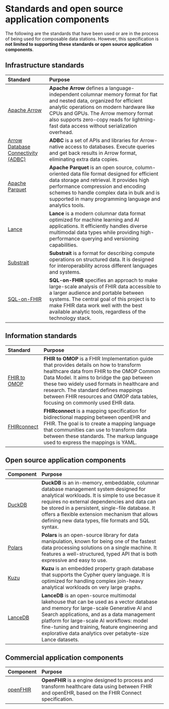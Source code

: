 # Standards and open source application components

The following are the standards that have been used or are in the process of being used for composable data stations. However, this specification is **not limited to supporting these standards or open source application components**.

## Infrastructure standards

**Standard** | **Purpose**
:--|:--
[Apache Arrow](https://arrow.apache.org/) | **Apache Arrow** defines a language-independent columnar memory format for flat and nested data, organized for efficient analytic operations on modern hardware like CPUs and GPUs. The Arrow memory format also supports zero-copy reads for lightning-fast data access without serialization overhead.
[Arrow Database Connectivity (ADBC)](https://arrow.apache.org/adbc/current/index.html) | **ADBC** is a set of APIs and libraries for Arrow-native access to databases. Execute queries and get back results in Arrow format, eliminating extra data copies.
[Apache Parquet](https://parquet.apache.org/) | **Apache Parquet** is an open source, column-oriented data file format designed for efficient data storage and retrieval. It provides high performance compression and encoding schemes to handle complex data in bulk and is supported in many programming language and analytics tools.
[Lance](https://lancedb.github.io/lance/) | **Lance** is a modern columnar data format optimized for machine learning and AI applications. It efficiently handles diverse multimodal data types while providing high-performance querying and versioning capabilities.
[Substrait](https://substrait.io/) | **Substrait** is a format for describing compute operations on structured data. It is designed for interoperability across different languages and systems.
[SQL-on-FHIR](https://build.fhir.org/ig/FHIR/sql-on-fhir-v2/) | **SQL-on-FHIR** specifies an approach to make large-scale analysis of FHIR data accessible to a larger audience and portable between systems. The central goal of this project is to make FHIR data work well with the best available analytic tools, regardless of the technology stack.

## Information standards

**Standard** | **Purpose**
:--|:--
[FHIR to OMOP](https://build.fhir.org/ig/HL7/fhir-omop-ig/)| **FHIR to OMOP** is a FHIR Implementation guide that provides details on how to transform healthcare data from FHIR to the OMOP Common Data Model. It aims to bridge the gap between these two widely used formats in healthcare and research. The standard defines mappings between FHIR resources and OMOP data tables, focusing on commonly used EHR data.
[FHIRconnect](https://sevkohler.github.io/FHIRconnect-spec/build/site/FHIRconnect/v1.0.0/index.html) | **FHIRconnect** is a mapping specification for bidirectional mapping between openEHR and FHIR. The goal is to create a mapping language that communities can use to transform data between these standards. The markup language used to express the mappings is YAML.


## Open source application components

**Component** | **Purpose**
:--|:--
[DuckDB](https://duckdb.org) | **DuckDB** is an in-memory, embeddable, columnar database management system designed for analytical workloads. It is simple to use becasue it requires no external dependencies and data can be stored in a persistent, single-file database. It offers a flexible extension mechanism that allows defining new data types, file formats and SQL syntax.
[Polars](https://pola.rs) | **Polars** is an open-source library for data manipulation, known for being one of the fastest data processing solutions on a single machine. It features a well-structured, typed API that is both expressive and easy to use.
[Kuzu](https://docs.kuzudb.com/) | **Kuzu** is an embedded property graph database that supports the Cypher query language. It is optimized for handling complex join-heavy analytical workloads on very large graphs.
[LanceDB](https://lancedb.com/) | **LanceDB** is an open-source multimodal lakehouse that can be used as a vector database and memory for large-scale Generative AI and Search applications, and as a data management platform for large-scale AI workflows: model fine-tuning and training, feature engineering and explorative data analytics over petabyte-size Lance datasets.



## Commercial application components

**Component** | **Purpose**
:--|:--
[openFHIR](https://open-fhir.com/documentation/1.2.6/overview.html) | **OpenFHIR** is a engine designed to process and transform healthcare data using between FHIR and openEHR, based on the FHIR Connect specification.


